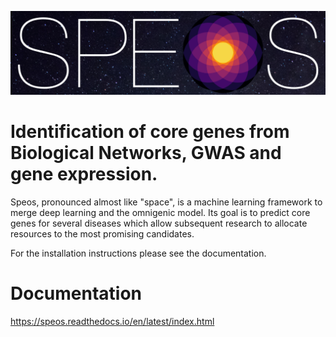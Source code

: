 ![SPEOS Header](img/speos_space_11_1080.png "SPEOS")

# Identification of core genes from Biological Networks, GWAS and gene expression.

Speos, pronounced almost like "space", is a machine learning framework to merge deep learning and the omnigenic model. Its goal is to predict core genes for several diseases which allow subsequent research to allocate resources to the most promising candidates.

For the installation instructions please see the documentation.

# Documentation

https://speos.readthedocs.io/en/latest/index.html
